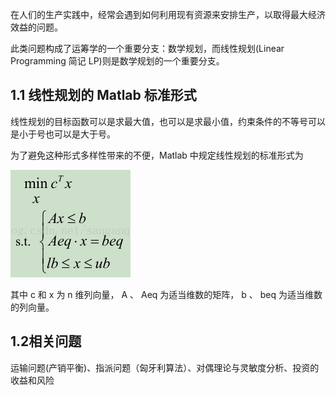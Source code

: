 在人们的生产实践中，经常会遇到如何利用现有资源来安排生产，以取得最大经济效益的问题。

此类问题构成了运筹学的一个重要分支：数学规划，而线性规划(Linear Programming 简记 LP)则是数学规划的一个重要分支。



## 1.1 线性规划的 Matlab 标准形式
线性规划的目标函数可以是求最大值，也可以是求最小值，约束条件的不等号可以是小于号也可以是大于号。

为了避免这种形式多样性带来的不便，Matlab 中规定线性规划的标准形式为

![img](https://raw.githubusercontent.com/DaiDuncan/PicUploader/main/img2/20210403163530.png)

其中 c 和 x 为 n 维列向量， A 、 Aeq 为适当维数的矩阵， b 、 beq 为适当维数的列向量。



## 1.2相关问题

运输问题(产销平衡)、指派问题（匈牙利算法）、对偶理论与灵敏度分析、投资的收益和风险

